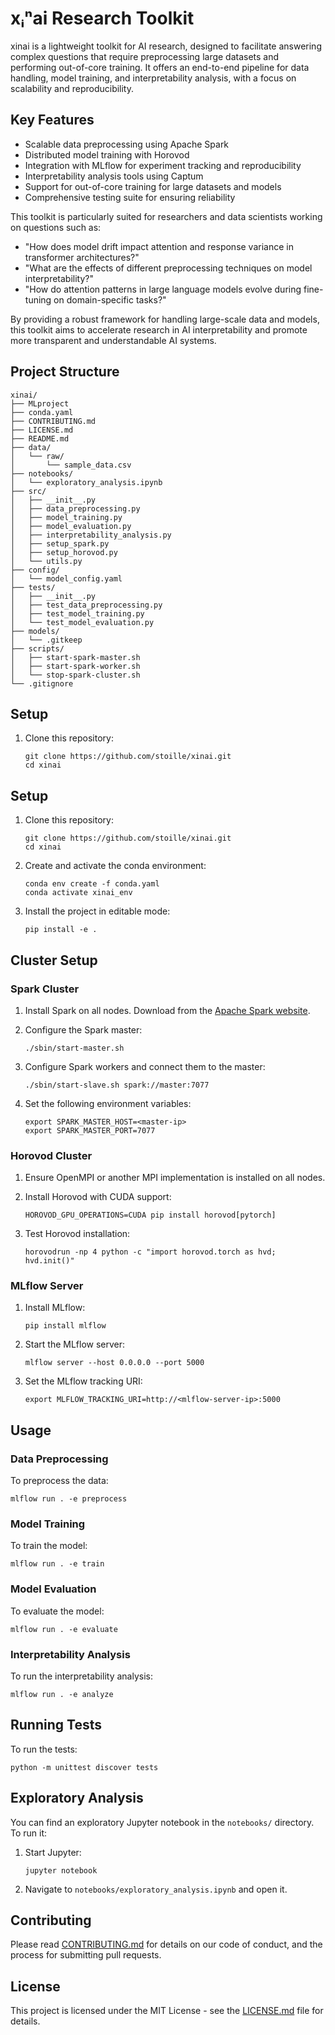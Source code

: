 # xᵢⁿai Research Toolkit

xinai is a lightweight toolkit for AI research, designed to facilitate answering complex questions that require preprocessing large datasets and performing out-of-core training. It offers an end-to-end pipeline for data handling, model training, and interpretability analysis, with a focus on scalability and reproducibility.

## Key Features

- Scalable data preprocessing using Apache Spark
- Distributed model training with Horovod
- Integration with MLflow for experiment tracking and reproducibility
- Interpretability analysis tools using Captum
- Support for out-of-core training for large datasets and models
- Comprehensive testing suite for ensuring reliability

This toolkit is particularly suited for researchers and data scientists working on questions such as:
- "How does model drift impact attention and response variance in transformer architectures?"
- "What are the effects of different preprocessing techniques on model interpretability?"
- "How do attention patterns in large language models evolve during fine-tuning on domain-specific tasks?"

By providing a robust framework for handling large-scale data and models, this toolkit aims to accelerate research in AI interpretability and promote more transparent and understandable AI systems.

## Project Structure

```
xinai/
├── MLproject
├── conda.yaml
├── CONTRIBUTING.md
├── LICENSE.md
├── README.md
├── data/
│   └── raw/
│       └── sample_data.csv
├── notebooks/
│   └── exploratory_analysis.ipynb
├── src/
│   ├── __init__.py
│   ├── data_preprocessing.py
│   ├── model_training.py
│   ├── model_evaluation.py
│   ├── interpretability_analysis.py
│   ├── setup_spark.py
│   ├── setup_horovod.py
│   └── utils.py
├── config/
│   └── model_config.yaml
├── tests/
│   ├── __init__.py
│   ├── test_data_preprocessing.py
│   ├── test_model_training.py
│   └── test_model_evaluation.py
├── models/
│   └── .gitkeep
├── scripts/
│   ├── start-spark-master.sh
│   ├── start-spark-worker.sh
│   └── stop-spark-cluster.sh
└── .gitignore
```

## Setup

1. Clone this repository:
   ```
   git clone https://github.com/stoille/xinai.git
   cd xinai
   ```

## Setup

1. Clone this repository:
   ```
   git clone https://github.com/stoille/xinai.git
   cd xinai
   ```

2. Create and activate the conda environment:
   ```
   conda env create -f conda.yaml
   conda activate xinai_env
   ```

3. Install the project in editable mode:
   ```
   pip install -e .
   ```

## Cluster Setup

### Spark Cluster

1. Install Spark on all nodes. Download from the [Apache Spark website](https://spark.apache.org/downloads.html).

2. Configure the Spark master:
   ```
   ./sbin/start-master.sh
   ```

3. Configure Spark workers and connect them to the master:
   ```
   ./sbin/start-slave.sh spark://master:7077
   ```

4. Set the following environment variables:
   ```
   export SPARK_MASTER_HOST=<master-ip>
   export SPARK_MASTER_PORT=7077
   ```

### Horovod Cluster

1. Ensure OpenMPI or another MPI implementation is installed on all nodes.

2. Install Horovod with CUDA support:
   ```
   HOROVOD_GPU_OPERATIONS=CUDA pip install horovod[pytorch]
   ```

3. Test Horovod installation:
   ```
   horovodrun -np 4 python -c "import horovod.torch as hvd; hvd.init()"
   ```

### MLflow Server

1. Install MLflow:
   ```
   pip install mlflow
   ```

2. Start the MLflow server:
   ```
   mlflow server --host 0.0.0.0 --port 5000
   ```

3. Set the MLflow tracking URI:
   ```
   export MLFLOW_TRACKING_URI=http://<mlflow-server-ip>:5000
   ```

## Usage

### Data Preprocessing

To preprocess the data:

```
mlflow run . -e preprocess
```

### Model Training

To train the model:

```
mlflow run . -e train
```

### Model Evaluation

To evaluate the model:

```
mlflow run . -e evaluate
```

### Interpretability Analysis

To run the interpretability analysis:

```
mlflow run . -e analyze
```

## Running Tests

To run the tests:

```
python -m unittest discover tests
```

## Exploratory Analysis

You can find an exploratory Jupyter notebook in the `notebooks/` directory. To run it:

1. Start Jupyter:
   ```
   jupyter notebook
   ```

2. Navigate to `notebooks/exploratory_analysis.ipynb` and open it.

## Contributing

Please read [CONTRIBUTING.md](CONTRIBUTING.md) for details on our code of conduct, and the process for submitting pull requests.

## License

This project is licensed under the MIT License - see the [LICENSE.md](LICENSE.md) file for details.